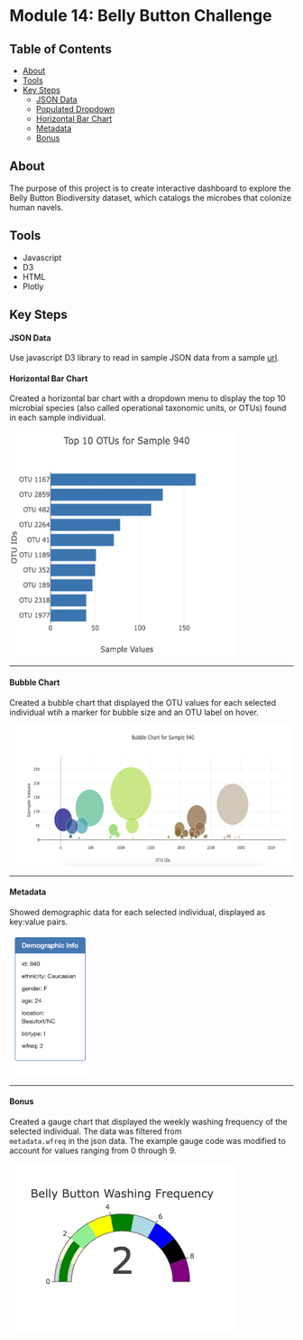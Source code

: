 # Module 14: Belly Button Challenge

## Table of Contents
- [About](#about)
- [Tools](#tools)
- [Key Steps](#key-steps)
   - [JSON Data](#json-data)
   - [Populated Dropdown](#populated-dropdown)
   - [Horizontal Bar Chart](#horizontal-bar-chart)
   - [Metadata](#metadata)
   - [Bonus](#bonus)
 
## About
The purpose of this project is to create interactive dashboard to explore the Belly Button Biodiversity dataset, which catalogs the microbes that colonize human navels.

## Tools
- Javascript
- D3
- HTML
- Plotly

## Key Steps
#### **JSON Data**
Use javascript D3 library to read in sample JSON data from a sample [url](https://2u-data-curriculum-team.s3.amazonaws.com/dataviz-classroom/v1.1/14-Interactive-Web-Visualizations/02-Homework/samples.json).

#### **Horizontal Bar Chart**
Created a horizontal bar chart with a dropdown menu to display the top 10 microbial species (also called operational taxonomic units, or OTUs) found in each sample individual.

<img src="images/BarChart.png" width="400" height="400">

--------------------------------------------------- 
#### **Bubble Chart**
Created a bubble chart that displayed the OTU values for each selected individual wtih a marker for bubble size and an OTU label on hover.

<img src="images/BubbleChart.png" width="600" height="250">

--------------------------------------------------- 
#### **Metadata**
Showed demographic data for each selected individual, displayed as key:value pairs.

<img src="images/Metadata.png" width="150" height="250">

--------------------------------------------------- 
#### **Bonus**
Created a gauge chart that displayed the weekly washing frequency of the selected individual. The data was filtered from<br>
`metadata.wfreq` in the json data.
The example gauge code was modified to account for values ranging from 0 through 9.

<img src="images/GaugeDial.png">





